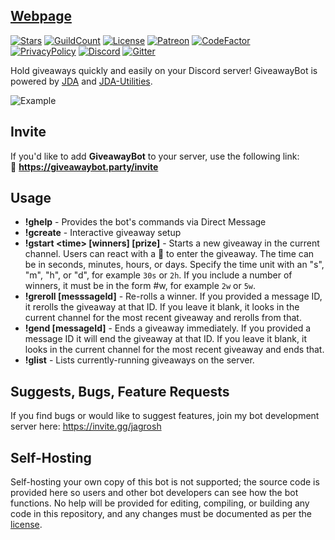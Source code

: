 
## [Webpage](https://devvali.github.io)

[![Stars](https://img.shields.io/github/stars/DevVali/devvali.github.io.svg)](https://github.com/DevVali/devvali.github.io/stargazers)
[![GuildCount](https://img.shields.io/badge/dynamic/json.svg?label=servers&url=https%3A%2F%2Fdiscord.bots.gg%2Fapi%2Fv1%2Fbots%2F294882584201003009&query=%24.guildCount&colorB=7289DA)](https://discord.bots.gg/bots/294882584201003009)
[![License](https://img.shields.io/github/license/jagrosh/GiveawayBot.svg)](https://github.com/jagrosh/GiveawayBot/blob/master/LICENSE)
[![Patreon](https://img.shields.io/badge/donate-Patreon-orange.svg)](https://www.patreon.com/discordgiveaways)
[![CodeFactor](https://www.codefactor.io/repository/github/jagrosh/giveawaybot/badge)](https://www.codefactor.io/repository/github/jagrosh/giveawaybot)<br>
[![PrivacyPolicy](https://img.shields.io/badge/Privacy%20Policy--lightgrey.svg?style=social)](https://gist.github.com/jagrosh/f1df4441f94ca06274fa78db7cc3c526#privacy-policy)
[![Discord](https://discordapp.com/api/guilds/585687812548853760/widget.png)](https://discordapp.com/invite/Q5wxTJF) [![Gitter](https://badges.gitter.im/jagrosh/GiveawayBot.svg)](https://gitter.im/jagrosh/GiveawayBot?utm_source=badge&utm_medium=badge&utm_campaign=pr-badge)

Hold giveaways quickly and easily on your Discord server! GiveawayBot is powered by [JDA](https://github.com/DV8FromTheWorld/JDA/) and [JDA-Utilities](https://github.com/jagrosh/JDA-Utilities).

![Example](http://i.imgur.com/bMjO8UA.png)

## Invite
If you'd like to add **GiveawayBot** to your server, use the following link:<br>
🔗 **https://giveawaybot.party/invite**

## Usage
* **!ghelp** - Provides the bot's commands via Direct Message
* **!gcreate** - Interactive giveaway setup
* **!gstart \<time> [winners] [prize]** - Starts a new giveaway in the current channel. Users can react with a 🎉 to enter the giveaway. The time can be in seconds, minutes, hours, or days. Specify the time unit with an "s", "m", "h", or "d", for example `30s` or `2h`. If you include a number of winners, it must be in the form #w, for example `2w` or `5w`.
* **!greroll [messsageId]** - Re-rolls a winner. If you provided a message ID, it rerolls the giveaway at that ID. If you leave it blank, it looks in the current channel for the most recent giveaway and rerolls from that.
* **!gend [messageId]** - Ends a giveaway immediately. If you provided a message ID it will end the giveaway at that ID. If you leave it blank, it looks in the current channel for the most recent giveaway and ends that.
* **!glist** - Lists currently-running giveaways on the server.

## Suggests, Bugs, Feature Requests
If you find bugs or would like to suggest features, join my bot development server here: https://invite.gg/jagrosh

## Self-Hosting
Self-hosting your own copy of this bot is not supported; the source code is provided here so users and other bot developers can see how the bot functions. No help will be provided for editing, compiling, or building any code in this repository, and any changes must be documented as per the [license](https://github.com/jagrosh/GiveawayBot/blob/master/LICENSE).

